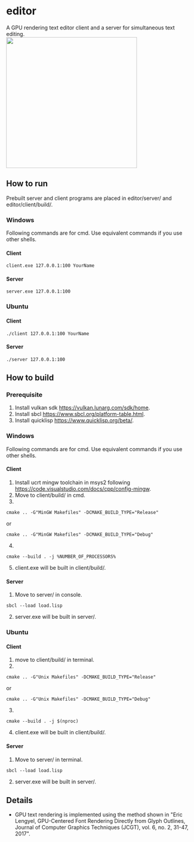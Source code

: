 # editor
A GPU rendering text editor client and a server for simultaneous text editing.\
<img src="https://github.com/chae1/editor/assets/29856486/381a0c16-9729-460f-9a82-04df2de4760d" width="350">

## How to run
Prebuilt server and client programs are placed in editor/server/ and editor/client/build/. 
### Windows
Following commands are for cmd. Use equivalent commands if you use other shells.
#### Client
```
client.exe 127.0.0.1:100 YourName
```
#### Server
```
server.exe 127.0.0.1:100
```
### Ubuntu
#### Client
```
./client 127.0.0.1:100 YourName
```
#### Server
```
./server 127.0.0.1:100
```

## How to build
### Prerequisite
1. Install vulkan sdk https://vulkan.lunarg.com/sdk/home.
2. Install sbcl https://www.sbcl.org/platform-table.html.
3. Install quicklisp https://www.quicklisp.org/beta/.

### Windows
Following commands are for cmd. Use equivalent commands if you use other shells.
#### Client
1. Install ucrt mingw toolchain in msys2 following https://code.visualstudio.com/docs/cpp/config-mingw.
2. Move to client/build/ in cmd.
3. 
```console
cmake .. -G"MinGW Makefiles" -DCMAKE_BUILD_TYPE="Release"
```
or
```console
cmake .. -G"MinGW Makefiles" -DCMAKE_BUILD_TYPE="Debug"
```
4.
```console
cmake --build . -j %NUMBER_OF_PROCESSORS%
```
5. client.exe will be built in client/build/.
#### Server
1. Move to server/ in console.
```console
sbcl --load load.lisp
```
2. server.exe will be built in server/.
### Ubuntu
#### Client
1. move to client/build/ in terminal.
2.
```console
cmake .. -G"Unix Makefiles" -DCMAKE_BUILD_TYPE="Release"
```
or
```console
cmake .. -G"Unix Makefiles" -DCMAKE_BUILD_TYPE="Debug"
```
3.
```console
cmake --build . -j $(nproc)
```
4. client.exe will be built in client/build/.
#### Server
1. Move to server/ in terminal.
```console
sbcl --load load.lisp
```
2. server.exe will be built in server/.

## Details
* GPU text rendering is implemented using the method shown in "Eric Lengyel, GPU-Centered Font Rendering Directly from Glyph Outlines, Journal of Computer Graphics Techniques (JCGT), vol. 6, no. 2, 31-47, 2017".
  
